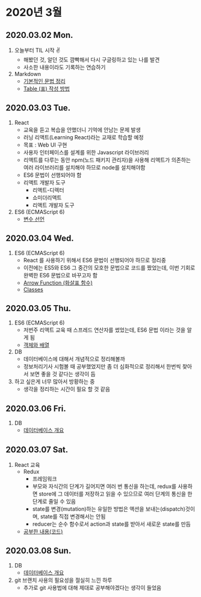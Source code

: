 # 2020년 3월

## 2020.03.02 Mon.
1. 오늘부터 TIL 시작 ✌
    - 해봤던 것, 알던 것도 깜빡해서 다시 구글링하고 있는 나를 발견
    - 사소한 내용이라도 기록하는 연습하기
2. Markdown
    - [기본적인 문법 정리](/DM/Markdown/basic-writing-and-formatting-syntax.md)
    - [Table \(표\) 작성 방법](/DM/Markdown/organizing-information-with-tables.md)

## 2020.03.03 Tue.
1. React
    - 교육을 듣고 복습을 안했더니 기억에 안남는 문제 발생
    - 러닝 리액트(Learning React)라는 교재로 학습할 예정
    - 목표 : Web UI 구현
    - 사용자 인터페이스를 설계를 위한 Javascript 라이브러리
    - 리액트를 다루는 동안 npm(노드 패키지 관리자)을 사용해 리액트가 의존하는 여러 라이브러리를 설치해야 하므로 node를 설치해야함
    - ES6 문법이 선행되어야 함
    - 리액트 개발자 도구
        - 리액트-디렉터
        - 쇼미더리액트
        - 리액트 개발자 도구
2. ES6 (ECMAScript 6)
    - [변수 선언](/DM/ECMAScript6/variable-declaration.md)
    
## 2020.03.04 Wed.
1. ES6 (ECMAScript 6)
    - React 를 사용하기 위해서 ES6 문법이 선행되어야 하므로 정리중
    - 이전에는 ES5와 ES6 그 중간의 모호한 문법으로 코드를 짰었는데, 이번 기회로 완벽한 ES6 문법으로 바꾸고자 함
    - [Arrow Function (화살표 함수)](/DM/ECMAScript6/arrow-function.md)
    - [Classes](/DM/ECMAScript6/classes.md)

## 2020.03.05 Thu.
1. ES6 (ECMAScript 6)
    - 저번주 리액트 교육 때 스프레드 연산자를 썼었는데, ES6 문법 이라는 것을 알게 됨
    - [객체와 배열](/DM/ECMAScript6/object-and-array.md)
2. DB
    - 데이터베이스에 대해서 개념적으로 정리해볼까
    - 정보처리기사 시험볼 때 공부했었지만 좀 더 심화적으로 정리해서 한번씩 찾아서 보면 좋을 것 같다는 생각이 듬
3. 하고 싶은게 너무 많아서 방황하는 중
    - 생각을 정리하는 시간이 필요 할 것 같음

## 2020.03.06 Fri.
1. DB
    - [데이터베이스 개요](/DM/Database/database-overview.md)

## 2020.03.07 Sat.
1. React 교육
    - Redux
        - 프레임워크
        - 부모와 자식간의 단계가 길어지면 여러 번 통신을 하는데, redux를 사용하면 store에 그 데이터를 저장하고 읽을 수 있으므로 여러 단계의 통신을 한 단계로 줄일 수 있음
        - state를 변경(mutation)하는 유일한 방법은 액션을 보내는(dispatch)것이며, state를 직접 변경해서는 안됨
        - reducer는 순수 함수로서 action과 state를 받아서 새로운 state를 만듬
    - [공부한 내용(코드)](https://github.com/DAMICHOI/React.js)

## 2020.03.08 Sun.
1. DB
    - [데이터베이스 개요](/DM/Database/database-overview.md)
2. git 브랜치 사용의 필요성을 절실히 느낀 하루
    - 추가로 git 사용법에 대해 제대로 공부해야겠다는 생각이 들었음
